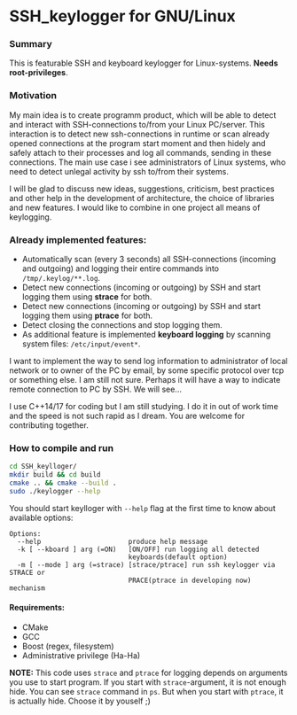 # SSH_keylogger for GNU/Linux


### Summary
This is featurable SSH and keyboard keylogger for Linux-systems. **Needs root-privileges**.

### Motivation
My main idea is to create programm product, which will be able to detect and interact with SSH-connections to/from your Linux PC/server. This interaction is to detect new ssh-connections in runtime or scan already opened connections at the program start moment and then hidely and safely attach to their processes and log all commands, sending in these connections. The main use case i see administrators of Linux systems, who need to detect unlegal activity by ssh to/from their systems.


I will be glad to discuss new ideas, suggestions, criticism, best practices and other help in the development of architecture, the choice of libraries and new features. I would like to combine in one project all means of keylogging.

### Already implemented features:
 - Automatically scan (every 3 seconds) all SSH-connections (incoming and outgoing) and logging their entire commands into ```/tmp/.keylog/**.log```.
 - Detect new connections (incoming or outgoing) by SSH and start logging them using **strace** for both.
 - Detect new connections (incoming or outgoing) by SSH and start logging them using **ptrace** for both.
 - Detect closing the connections and stop logging them.
 - As additional feature is implemented **keyboard logging** by scanning system files: ```/etc/input/event*```.

I want to implement the way to send log information to administrator of local network or to owner of the PC by email, by some specific protocol over tcp or something else. I am still not sure. Perhaps it will have a way to indicate remote connection to PC by SSH. We will see...

I use C++14/17 for coding but I am still studying. I do it in out of work time and the speed is not such rapid as I dream. You are welcome for contributing together.

### How to compile and run

```bash
cd SSH_keylloger/
mkdir build && cd build
cmake .. && cmake --build .
sudo ./keylogger --help
```

You should start keylloger with ```--help``` flag at the first time to know about available options:

```
Options:
  --help                      produce help message
  -k [ --kboard ] arg (=ON)   [ON/OFF] run logging all detected 
                              keyboards(default option)
  -m [ --mode ] arg (=strace) [strace/ptrace] run ssh keylogger via STRACE or 
                              PRACE(ptrace in developing now) mechanism
```

#### Requirements:
 - CMake
 - GCC
 - Boost (regex, filesystem)
 - Administrative privilege (Ha-Ha)
 
 
**NOTE:** This code uses ```strace``` and ```ptrace``` for logging depends on arguments you use to start program. If you start with ```strace```-argument, it is not enough hide. You can see ```strace``` command in ```ps```. But when you start with ```ptrace```, it is actually hide. Choose it by youself ;)
